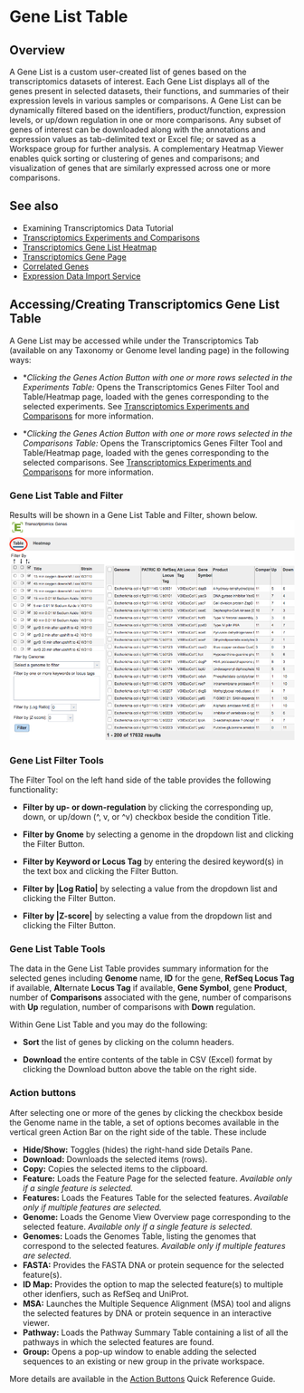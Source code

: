 # Gene List Table

## Overview
A Gene List is a custom user-created list of genes based on the transcriptomics datasets of interest. Each Gene List displays all of the genes present in selected datasets, their functions, and summaries of their expression levels in various samples or comparisons. A Gene List can be dynamically filtered based on the identifiers, product/function, expression levels, or up/down regulation in one or more comparisons. Any subset of genes of interest can be downloaded along with the annotations and expression values as tab-delimited text or Excel file; or saved as a Workspace group for further analysis. A complementary Heatmap Viewer enables quick sorting or clustering of genes and comparisons; and visualization of genes that are similarly expressed across one or more comparisons.

## See also
  * Examining Transcriptomics Data Tutorial
  * [Transcriptomics Experiments and Comparisons](../organisms_taxon/experiments_comparisons_tables.html)
  * [Transcriptomics Gene List Heatmap](../organisms_taxon/transcriptomics_gene_heatmap.html)
  * [Transcriptomics Gene Page](../organisms_gene/transcriptomics.html)
  * [Correlated Genes](../organisms_gene/correlated_genes.html)
  * [Expression Data Import Service](../services/expression_data_import_service.html)

## Accessing/Creating Transcriptomics Gene List Table
A Gene List may be accessed while under the Transcriptomics Tab (available on any Taxonomy or Genome level landing page) in the following ways:

* **Clicking the Genes Action Button with one or more rows selected in the Experiments Table:* Opens the Transcriptomics Genes Filter Tool and Table/Heatmap page, loaded with the genes corresponding to the selected experiments. See [Transcriptomics Experiments and Comparisons](../organisms_taxon/experiments_comparisons_tables.html) for more information.

* **Clicking the Genes Action Button with one or more rows selected in the Comparisons Table:* Opens the Transcriptomics Genes Filter Tool and Table/Heatmap page, loaded with the genes corresponding to the selected comparisons. See [Transcriptomics Experiments and Comparisons](../organisms_taxon/experiments_comparisons_tables.html) for more information.

### Gene List Table and Filter
Results will be shown in a Gene List Table and Filter, shown below.
![Gene List Table](../images/gene_list_table.png)

### Gene List Filter Tools
The Filter Tool on the left hand side of the table provides the following functionality:

* **Filter by up- or down-regulation** by clicking the corresponding up, down, or up/down (^, v, or ^v) checkbox beside the condition Title.

* **Filter by Gnome** by selecting a genome in the dropdown list and clicking the Filter Button.

* **Filter by Keyword or Locus Tag** by entering the desired keyword(s) in the text box and clicking the Filter Button.

* **Filter by |Log Ratio|** by selecting a value from the dropdown list and clicking the Filter Button. 

* **Filter by |Z-score|** by selecting a value from the dropdown list and clicking the Filter Button. 

### Gene List Table Tools

The data in the Gene List Table provides summary information for the selected genes including **Genome** name, **ID** for the gene, **RefSeq Locus Tag** if available, **Alt**ernate **Locus Tag** if available, **Gene Symbol**, gene **Product**, number of **Comparisons** associated with the gene, number of comparisons with **Up** regulation, number of comparisons with **Down** regulation. 

Within Gene List Table and you may do the following:

* **Sort** the list of genes by clicking on the column headers.

* **Download** the entire contents of the table in CSV (Excel) format by clicking the Download button above the table on the right side.

### Action buttons

After selecting one or more of the genes by clicking the checkbox beside the Genome name in the table, a set of options becomes available in the vertical green Action Bar on the right side of the table.  These include

* **Hide/Show:** Toggles (hides) the right-hand side Details Pane.
* **Download:**  Downloads the selected items (rows).
* **Copy:** Copies the selected items to the clipboard.
* **Feature:** Loads the Feature Page for the selected feature. *Available only if a single feature is selected.*
* **Features:** Loads the Features Table for the selected features. *Available only if multiple features are selected.*
* **Genome:** Loads the Genome View Overview page corresponding to the selected feature.  *Available only if a single feature is selected.*
* **Genomes:** Loads the Genomes Table, listing the genomes that correspond to the selected features. *Available only if multiple features are selected.*
* **FASTA:** Provides the FASTA DNA or protein sequence for the selected feature(s).
* **ID Map:** Provides the option to map the selected feature(s) to multiple other idenfiers, such as RefSeq and UniProt.
* **MSA:** Launches the Multiple Sequence Alignment (MSA) tool and aligns the selected features by DNA or protein sequence in an interactive viewer.
* **Pathway:** Loads the Pathway Summary Table containing a list of all the pathways in which the selected features are found.
* **Group:** Opens a pop-up window to enable adding the selected sequences to an existing or new group in the private workspace.

More details are available in the [Action Buttons](../other/action_buttons.html) Quick Reference Guide.
